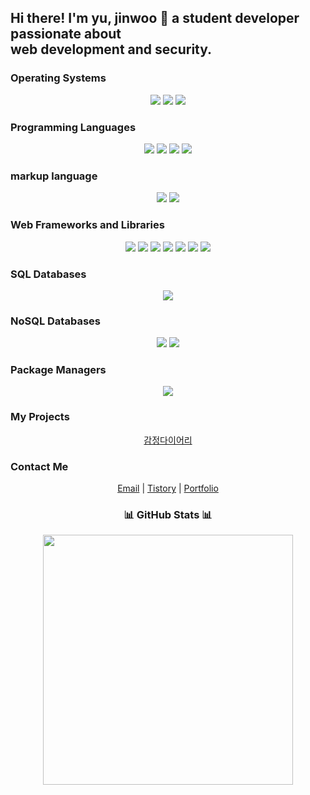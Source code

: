<h2>Hi there! I'm yu, jinwoo 👋 a student developer passionate about <br>
  web development and security.</h2>


<div align="left">
  <h3>Operating Systems</h3>
  <div align="center">
    <img src="https://img.shields.io/badge/macOS-000000?style=flat-square&logo=apple&logoColor=white" />
    <img src="https://img.shields.io/badge/Kali_Linux-557C94?style=flat-square&logo=kali-linux&logoColor=white" />
    <img src="https://img.shields.io/badge/Windows-0078D6?style=flat-square&logo=windows&logoColor=white" />
  </div>

  <h3>Programming Languages</h3>
  <div align="center">
    <img src="https://img.shields.io/badge/C-00538C?style=flat-square&logo=C&logoColor=white" />
    <img src="https://img.shields.io/badge/Java-007396?style=flat-square&logo=Java&logoColor=white" />
    <img src="https://img.shields.io/badge/golang-00ADD8?style=flat-square&logo=go&logoColor=white" />
    <img src="https://img.shields.io/badge/javascript-F7DF1E?style=flat-square&logo=javascript&logoColor=black" />
  </div>

 <h3>markup language</h3>
   <div align="center">
    <img src="https://img.shields.io/badge/html5-E34F26?style=flat-square&logo=html5&logoColor=white" />
    <img src="https://img.shields.io/badge/css-1572B6?style=flat-square&logo=css3&logoColor=white" />
   </div>

  <h3>Web Frameworks and Libraries</h3>
  <div align="center">
    <img src="https://img.shields.io/badge/Node.js-339933?style=flat-square&logo=nodejs&logoColor=white" />
    <img src="https://img.shields.io/badge/express-000000?style=flat-square&logo=express&logoColor=white" />
    <img src="https://img.shields.io/badge/react-7BB4E3?style=flat-square&logo=react&logoColor=white" />
    <img src="https://img.shields.io/badge/EJS-52B0E7?style=flat-square&label=EJS" />
    <img src="https://img.shields.io/badge/bulma-00D1B2?style=flat-square&logo=bulma&logoColor=white" />
    <img src="https://img.shields.io/badge/bootstrap-7952B3?style=flat-square&logo=bootstrap&logoColor=white" />
    <img src="https://img.shields.io/badge/Vite.js-646CFF?style=flat-square&logo=vite&logoColor=white" />
  </div>

  <h3>SQL Databases</h3>
  <div align="center">
    <img src="https://img.shields.io/badge/MySQL-4479A1?style=flat-square&logo=mysql&logoColor=white" />
  </div>

  <h3>NoSQL Databases</h3>
  <div align="center">
    <img src="https://img.shields.io/badge/MongoDB-47A248?style=flat-square&logo=mongodb&logoColor=#47A248" />
    <img src="https://img.shields.io/badge/mongoose-880000?style=flat-square&logo=mongoose&logoColor=white" />
  </div>

  <h3>Package Managers</h3>
  <div align="center">
    <img src="https://img.shields.io/badge/npm-CB3837?style=flat-square&logo=npm&logoColor=white" />
  </div>

  <h3>My Projects</h3>
  <div align="center">
    <a href="https://jinwoo-react-project1.web.app/">
      <p>감정다이어리</p>
    </a>
  </div>

  <h3>Contact Me</h3>
  <div align="center">
    <a href="mailto:jinwoo9288@gmail.com">Email</a> |
    <a href="https://jin182.tistory.com/">Tistory</a> |
    <a href="https://quirky-rotate-744.notion.site/YU-JINWOO-f26fa476b8cf4df4890d484b8dc4e7e5?pvs=4">Portfolio</a>
  </div>

  <h3 align="center">📊 GitHub Stats 📊</h3>
  <p align="center">
    <img src="https://github-readme-stats.vercel.app/api?username=jin182&theme=vue&show_icons=true&count_private=true&hide=contribs&bg_color=00000000&text_color=777" width="400" />
  </p>
</div>
